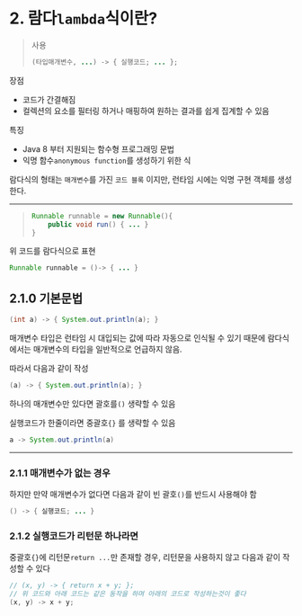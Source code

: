 # 2. 람다`lambda`식이란?

> 사용
>
> ```java
> (타입매개변수, ...) -> { 실행코드; ... };
> ```

장점

 * 코드가 간결해짐
 * 컬렉션의 요소를 필터링 하거나 매핑하여 원하는 결과를 쉽게 집계할 수 있음

특징 

 * Java 8 부터 지원되는 함수형 프로그래밍 문법
 * 익명 함수`anonymous function`를 생성하기 위한 식
 
람다식의 형태는 `매개변수`를 가진 `코드 블록` 이지만, 런타임 시에는 익명 구현 객체를 생성 한다.

---

> ```java 
> Runnable runnable = new Runnable(){
>     public void run() { ... }
> }
> ``` 

위 코드를 람다식으로 표현

```java
Runnable runnable = ()-> { ... }
``` 

## 2.1.0 기본문법

```java
(int a) -> { System.out.println(a); }
```

매개변수 타입은 런타임 시 대입되는 값에 따라 자동으로 인식될 수 있기 때문에 
람다식 에서는 매개변수의 타입을 일반적으로 언급하지 않음.

따라서 다음과 같이 작성

```java
(a) -> { System.out.println(a); }
```

하나의 매개변수만 있다면 괄호를`()` 생략할 수 있음

실행코드가 한줄이라면 중괄호`{}` 를 생략할 수 있음

```java
a -> System.out.println(a)
```

---

### 2.1.1 매개변수가 없는 경우

하지만 만약 매개변수가 없다면 다음과 같이 빈 괄호`()`를 반드시 사용해야 함

```java
() -> { 실행코드; ... }
``` 

### 2.1.2 실행코드가 리턴문 하나라면

 중괄호`{}`에 리턴문`return ...`만 존재할 경우, 리턴문을 사용하지 않고 다음과 같이 작성할 수 있다
 
```java
// (x, y) -> { return x + y; };
// 위 코드와 아래 코드는 같은 동작을 하며 아래의 코드로 작성하는것이 좋다
(x, y) -> x + y;
```